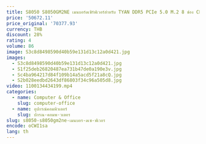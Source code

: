 ```yaml
---
title: S8050 S8050GM2NE เมนบอร์ดเซิร์ฟเวอร์สําหรับ TYAN DDR5 PCIe 5.0 M.2 8 ช่อง CEB สนับสนุน EPYC 9004 Series
price: '50672.11'
price_original: '70377.93'
currency: THB
discount: 28%
rating: 4
volume: 86
image: S3c8d8498590d40b59e131d13c12a0d421.jpg
images:
  - S3c8d8498590d40b59e131d13c12a0d421.jpg
  - S1f25deb26820487ea731b47de0a190e3v.jpg
  - Sc4ba964217d84f109b14a5acd5f21a8cQ.jpg
  - S2b028eedbd2643df86803f34c96a505d8.jpg
video: 1100134434199.mp4
categories:
  - name: Computer & Office
    slug: computer-office
  - name: อุปกรณ์คอมพิวเตอร์
    slug: ปกรณ-คอมพ-วเตอร
slug: s8050-s8050gm2ne-เมนบอร-ดเซ-ฟเวอร
encode: oCWI1sa
lang: th
---
```

  